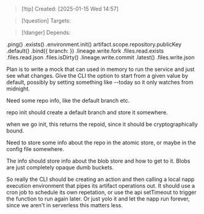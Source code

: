 
>[!tip] Created: [2025-01-15 Wed 14:57]

>[!question] Targets: 

>[!danger] Depends: 

.ping()
.exists()
.environment.init()
artifact.scope.repository.publicKey
.default()
.bind({ branch: })
.lineage.write.fork
.files.read.exists
.files.read.json
.files.isDirty()
.lineage.write.commit
.latest()
.files.write.json

Plan is to write a mock that can used in memory to run the service and just see what changes.
Give the CLI the option to start from a given value by default, possibly by setting something like --today so it only watches from midnight.


Need some repo info, like the default branch etc.

repo init should create a default branch and store it somewhere.

when we go init, this returns the repoid, since it should be cryptographically bound.

Need to store some info about the repo in the atomic store, or maybe in the config file somewhere.

The info should store info about the blob store and how to get to it.  Blobs are just completely opaque dumb buckets.

So really the CLI should be creating an action and then calling a local napp execution environment that pipes its artifact operations out.  It should use a cron job to schedule its own repetation, or use the api setTimeout to trigger the function to run again later.  Or just yolo it and let the napp run forever, since we aren't in serverless this matters less.
